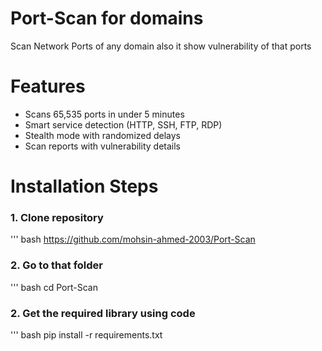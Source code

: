 # Port-Scan for domains

Scan Network Ports of any domain also it show vulnerability of that ports

# Features

<ul>
  <li>Scans 65,535 ports in under 5 minutes</li>
  <li>Smart service detection (HTTP, SSH, FTP, RDP)</li>
  <li>Stealth mode with randomized delays</li>
  <li>Scan reports with vulnerability details</li>
</ul>

# Installation Steps
### 1. Clone repository
''' bash 
https://github.com/mohsin-ahmed-2003/Port-Scan

### 2. Go to that folder
''' bash
cd Port-Scan

### 2. Get the required library using code
''' bash
pip install -r requirements.txt
